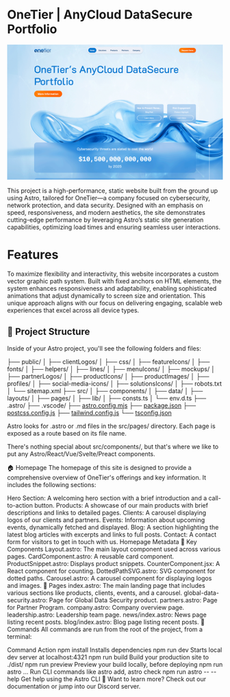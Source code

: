 # OneTier | AnyCloud DataSecure Portfolio

![OneTier Homepage](public/homepage-screenshot.png)

This project is a high-performance, static website built from the ground up using Astro, tailored for OneTier—a company focused on cybersecurity, network protection, and data security. Designed with an emphasis on speed, responsiveness, and modern aesthetics, the site demonstrates cutting-edge performance by leveraging Astro’s static site generation capabilities, optimizing load times and ensuring seamless user interactions.

# Features

To maximize flexibility and interactivity, this website incorporates a custom vector graphic path system. Built with fixed anchors on HTML elements, the system enhances responsiveness and adaptability, enabling sophisticated animations that adjust dynamically to screen size and orientation. This unique approach aligns with our focus on delivering engaging, scalable web experiences that excel across all device types.

## 🚀 Project Structure

Inside of your Astro project, you'll see the following folders and files:

├── public/
│   ├── clientLogos/
│   ├── css/
│   ├── featureIcons/
│   ├── fonts/
│   ├── helpers/
│   ├── lines/
│   ├── menuIcons/
│   ├── mockups/
│   ├── partnerLogos/
│   ├── productIcons/
│   ├── productImages/
│   ├── profiles/
│   ├── social-media-icons/
│   ├── solutionsIcons/
│   ├── robots.txt
│   └── sitemap.xml
├── src/
│   ├── components/
│   ├── data/
│   ├── layouts/
│   ├── pages/
│   ├── lib/
│   ├── consts.ts
│   └── env.d.ts
├── .astro/
├── .vscode/
├── [astro.config.mjs](http://_vscodecontentref_/1)
├── [package.json](http://_vscodecontentref_/2)
├── [postcss.config.js](http://_vscodecontentref_/3)
├── [tailwind.config.js](http://_vscodecontentref_/4)
└── [tsconfig.json](http://_vscodecontentref_/5)

Astro looks for .astro or .md files in the src/pages/ directory. Each page is exposed as a route based on its file name.

There's nothing special about src/components/, but that's where we like to put any Astro/React/Vue/Svelte/Preact components.

🏠 Homepage
The homepage of this site is designed to provide a comprehensive overview of OneTier's offerings and key information. It includes the following sections:

Hero Section: A welcoming hero section with a brief introduction and a call-to-action button.
Products: A showcase of our main products with brief descriptions and links to detailed pages.
Clients: A carousel displaying logos of our clients and partners.
Events: Information about upcoming events, dynamically fetched and displayed.
Blog: A section highlighting the latest blog articles with excerpts and links to full posts.
Contact: A contact form for visitors to get in touch with us.
Homepage Metadata
🧩 Key Components
Layout.astro: The main layout component used across various pages.
CardComponent.astro: A reusable card component.
ProductSnippet.astro: Displays product snippets.
CounterComponent.jsx: A React component for counting.
DottedPathSVG.astro: SVG component for dotted paths.
Carousel.astro: A carousel component for displaying logos and images.
📄 Pages
index.astro: The main landing page that includes various sections like products, clients, events, and a carousel.
global-data-security.astro: Page for Global Data Security product.
partners.astro: Page for Partner Program.
company.astro: Company overview page.
leadership.astro: Leadership team page.
news/index.astro: News page listing recent posts.
blog/index.astro: Blog page listing recent posts.
🧞 Commands
All commands are run from the root of the project, from a terminal:

Command	Action
npm install	Installs dependencies
npm run dev	Starts local dev server at localhost:4321
npm run build	Build your production site to ./dist/
npm run preview	Preview your build locally, before deploying
npm run astro ...	Run CLI commands like astro add, astro check
npm run astro -- --help	Get help using the Astro CLI
👀 Want to learn more?
Check out our documentation or jump into our Discord server.
